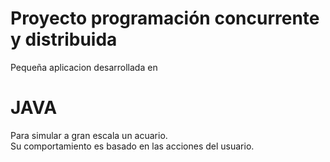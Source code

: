 # Proyecto programación concurrente y distribuida
Pequeña aplicacion desarrollada en<br>
# JAVA<br>
Para simular a gran escala un acuario.<br>
Su comportamiento es basado en las acciones del usuario.<br>

